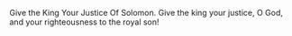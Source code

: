 Give the King Your Justice Of Solomon. Give the king your justice, O God, and your righteousness to the royal son!
